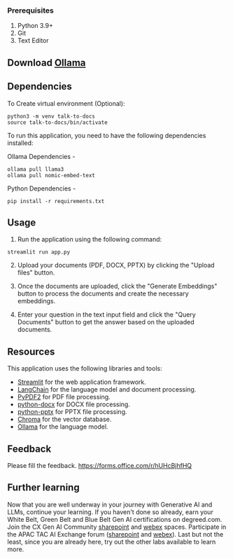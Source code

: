 ### Prerequisites
1. Python 3.9+ 
2. Git 
3. Text Editor 

## Download [Ollama](https://ollama.com/download)

## Dependencies

To Create virtual environment (Optional):

```
python3 -m venv talk-to-docs
source talk-to-docs/bin/activate
```

To run this application, you need to have the following dependencies installed:

Ollama Dependencies -
```
ollama pull llama3
ollama pull nomic-embed-text
```
Python Dependencies - 
```
pip install -r requirements.txt
```

## Usage

1. Run the application using the following command:
```
streamlit run app.py
```
2. Upload your documents (PDF, DOCX, PPTX) by clicking the "Upload files" button.

3. Once the documents are uploaded, click the "Generate Embeddings" button to process the documents and create the necessary embeddings.

4. Enter your question in the text input field and click the "Query Documents" button to get the answer based on the uploaded documents.


## Resources
This application uses the following libraries and tools:

- [Streamlit](https://streamlit.io/) for the web application framework.
- [LangChain](https://langchain.com/) for the language model and document processing.
- [PyPDF2](https://pypi.org/project/PyPDF2/) for PDF file processing.
- [python-docx](https://python-docx.readthedocs.io/) for DOCX file processing.
- [python-pptx](https://python-pptx.readthedocs.io/) for PPTX file processing.
- [Chroma](https://www.trychroma.com/) for the vector database.
- [Ollama](https://www.anthropic.com/models) for the language model.


## Feedback
Please fill the feedback.
https://forms.office.com/r/hUHcBjhfHQ

## Further learning

Now that you are well underway in your journey with Generative AI and LLMs, continue your learning. If you haven't done so already, earn your White Belt, Green Belt and Blue Belt Gen AI certifications on degreed.com. Join the CX Gen AI Community [sharepoint](https://cisco.sharepoint.com/sites/CXGenAI) and [webex](https://eurl.io/#xREVWTMhT) spaces. Participate in the APAC TAC AI Exchange forum ([sharepoint](https://cisco.sharepoint.com/sites/APJCAIconnect) and [webex](https://eurl.io/#OyuyFBHbD)). Last but not the least, since you are already here, try out the other labs available to learn more.
